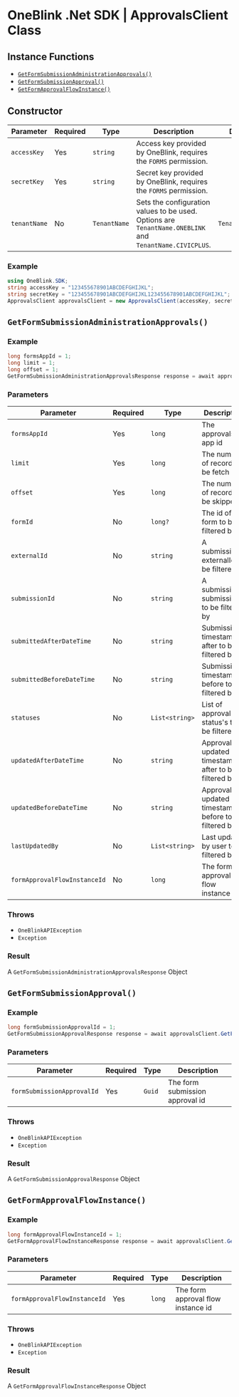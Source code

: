 # OneBlink .Net SDK | ApprovalsClient Class

## Instance Functions

-   [`GetFormSubmissionAdministrationApprovals()`](#getformsubmissionadministrationapprovals)
-   [`GetFormSubmissionApproval()`](#getformsubmissionapproval)
-   [`GetFormApprovalFlowInstance()`](#getformapprovalflowinstance)

## Constructor

| Parameter    | Required | Type         | Description                                                                                             | Default Value         |
| ------------ | -------- | ------------ | ------------------------------------------------------------------------------------------------------- | --------------------- |
| `accessKey`  | Yes      | `string`     | Access key provided by OneBlink, requires the `FORMS` permission.                                       |                       |
| `secretKey`  | Yes      | `string`     | Secret key provided by OneBlink, requires the `FORMS` permission.                                       |                       |
| `tenantName` | No       | `TenantName` | Sets the configuration values to be used. Options are `TenantName.ONEBLINK` and `TenantName.CIVICPLUS`. | `TenantName.ONEBLINK` |

### Example

```c#
using OneBlink.SDK;
string accessKey = "123455678901ABCDEFGHIJKL";
string secretKey = "123455678901ABCDEFGHIJKL123455678901ABCDEFGHIJKL";
ApprovalsClient approvalsClient = new ApprovalsClient(accessKey, secretKey);
```

## `GetFormSubmissionAdministrationApprovals()`

### Example

```c#
long formsAppId = 1;
long limit = 1;
long offset = 1;
GetFormSubmissionAdministrationApprovalsResponse response = await approvalsClient.GetFormSubmissionAdministrationApprovals(formsAppId, limit, offset);
```

### Parameters

| Parameter                    | Required | Type           | Description                                         |
| ---------------------------- | -------- | -------------- | --------------------------------------------------- |
| `formsAppId`                 | Yes      | `long`         | The approvals app id                                |
| `limit`                      | Yes      | `long`         | The number of records to be fetch                   |
| `offset`                     | Yes      | `long`         | The number of records to be skipped                 |
| `formId`                     | No       | `long?`        | The id of the form to be filtered by                |
| `externalId`                 | No       | `string`       | A submission externalId to be filtered by           |
| `submissionId`               | No       | `string`       | A submission submissionId to be filtered by         |
| `submittedAfterDateTime`     | No       | `string`       | Submission timestamp after to be filtered by        |
| `submittedBeforeDateTime`    | No       | `string`       | Submission timestamp before to be filtered by       |
| `statuses`                   | No       | `List<string>` | List of approval status's to be filtered by         |
| `updatedAfterDateTime`       | No       | `string`       | Approval updated timestamp after to be filtered by  |
| `updatedBeforeDateTime`      | No       | `string`       | Approval updated timestamp before to be filtered by |
| `lastUpdatedBy`              | No       | `List<string>` | Last updated by user to be filtered by              |
| `formApprovalFlowInstanceId` | No       | `long`         | The form approval flow instance id                  |

### Throws

-   `OneBlinkAPIException`
-   `Exception`

### Result

A `GetFormSubmissionAdministrationApprovalsResponse` Object

## `GetFormSubmissionApproval()`

### Example

```c#
long formSubmissionApprovalId = 1;
GetFormSubmissionApprovalResponse response = await approvalsClient.GetFormSubmissionApproval(formSubmissionApprovalId);
```

### Parameters

| Parameter                  | Required | Type   | Description                     |
| -------------------------- | -------- | ------ | ------------------------------- |
| `formSubmissionApprovalId` | Yes      | `Guid` | The form submission approval id |

### Throws

-   `OneBlinkAPIException`
-   `Exception`

### Result

A `GetFormSubmissionApprovalResponse` Object

## `GetFormApprovalFlowInstance()`

### Example

```c#
long formApprovalFlowInstanceId = 1;
GetFormApprovalFlowInstanceResponse response = await approvalsClient.GetFormApprovalFlowInstance(formApprovalFlowInstanceId);
```

### Parameters

| Parameter                    | Required | Type   | Description                        |
| ---------------------------- | -------- | ------ | ---------------------------------- |
| `formApprovalFlowInstanceId` | Yes      | `long` | The form approval flow instance id |

### Throws

-   `OneBlinkAPIException`
-   `Exception`

### Result

A `GetFormApprovalFlowInstanceResponse` Object
